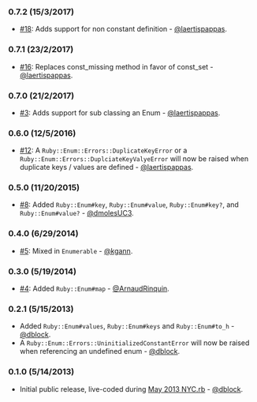 ### 0.7.2 (15/3/2017)

* [#18](https://github.com/dblock/ruby-enum/pull/18): Adds support for non constant definition - [@laertispappas](https://github.com/laertispappas).

### 0.7.1 (23/2/2017)

* [#16](https://github.com/dblock/ruby-enum/pull/16): Replaces const_missing method in favor of const_set - [@laertispappas](https://github.com/laertispappas).

### 0.7.0 (21/2/2017)

* [#3](https://github.com/dblock/ruby-enum/pull/13): Adds support for sub classing an Enum - [@laertispappas](https://github.com/laertispappas).

### 0.6.0 (12/5/2016)

* [#12](https://github.com/dblock/ruby-enum/pull/12): A `Ruby::Enum::Errors::DuplicateKeyError` or a `Ruby::Enum::Errors::DuplciateKeyValyeError` will now be raised when duplicate keys / values are defined - [@laertispappas](https://github.com/laertispappas).

### 0.5.0 (11/20/2015)

* [#8](https://github.com/dblock/ruby-enum/pull/8): Added `Ruby::Enum#key`, `Ruby::Enum#value`, `Ruby::Enum#key?`, and `Ruby::Enum#value?` - [@dmolesUC3](https://github.com/dmolesUC3).

### 0.4.0 (6/29/2014)

* [#5](https://github.com/dblock/ruby-enum/pull/5): Mixed in `Enumerable` - [@kgann](https://github.com/kgann).

### 0.3.0 (5/19/2014)

* [#4](https://github.com/dblock/ruby-enum/pull/4): Added `Ruby::Enum#map` - [@ArnaudRinquin](https://github.com/ArnaudRinquin).

### 0.2.1 (5/15/2013)

* Added `Ruby::Enum#values`, `Ruby::Enum#keys` and `Ruby::Enum#to_h` - [@dblock](https://github.com/dblock).
* A `Ruby::Enum::Errors::UninitializedConstantError` will now be raised when referencing an undefined enum - [@dblock](https://github.com/dblock).

### 0.1.0 (5/14/2013)

* Initial public release, live-coded during [May 2013 NYC.rb](http://code.dblock.org/your-first-ruby-gem) - [@dblock](https://github.com/dblock).
